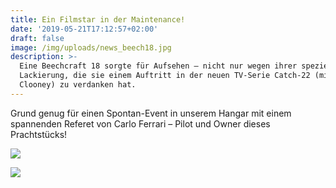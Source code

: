 ```yaml
---
title: Ein Filmstar in der Maintenance!
date: '2019-05-21T17:12:57+02:00'
draft: false
image: /img/uploads/news_beech18.jpg
description: >-
  Eine Beechcraft 18 sorgte für Aufsehen – nicht nur wegen ihrer speziellen
  Lackierung, die sie einem Auftritt in der neuen TV-Serie Catch-22 (mit George
  Clooney) zu verdanken hat.
---
```

Grund genug für einen Spontan-Event in unserem Hangar mit einem spannenden Referet von Carlo Ferrari – Pilot und Owner dieses Prachtstücks!

![](/img/uploads/news_beech18_2.jpg)

![](/img/uploads/news_beech18_3.jpg)
